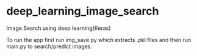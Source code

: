 # deep_learning_image_search
Image Search using deep learning(Keras)

To run the app first run img_save.py which extracts .pkl files and then run main.py to search/predict images.
